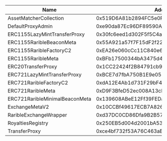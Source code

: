  Name | Address | Url 
 --- | --- | ---
 AssetMatcherCollection | 0x519D6A81b2894FC5e0F2a8B900F6f5CdE1132dBB | https://rari.calderaexplorer.xyz/address/0x519D6A81b2894FC5e0F2a8B900F6f5CdE1132dBB 
 DefaultProxyAdmin | 0xe90da87Ec96DF89590A5CD00c0183E69a36330a9 | https://rari.calderaexplorer.xyz/address/0xe90da87Ec96DF89590A5CD00c0183E69a36330a9 
 ERC1155LazyMintTransferProxy | 0x30fc6eed1d302F5f5C4a8aa58047d1a730b3Cc91 | https://rari.calderaexplorer.xyz/address/0x30fc6eed1d302F5f5C4a8aa58047d1a730b3Cc91 
 ERC1155RaribleBeaconMeta | 0x55A921a57f7F15dF2f229Ab9889506Ca89310800 | https://rari.calderaexplorer.xyz/address/0x55A921a57f7F15dF2f229Ab9889506Ca89310800 
 ERC1155RaribleFactoryC2 | 0xEA26e060cCc11C840e6107cfca0B41c45Ce6a5a2 | https://rari.calderaexplorer.xyz/address/0xEA26e060cCc11C840e6107cfca0B41c45Ce6a5a2 
 ERC1155RaribleMeta | 0xBFb17500344bA3475d46091F5c8f1e33B31ed909 | https://rari.calderaexplorer.xyz/address/0xBFb17500344bA3475d46091F5c8f1e33B31ed909 
 ERC20TransferProxy | 0x1CC22424f2B84791cb99c141A68CD2a44Cf35398 | https://rari.calderaexplorer.xyz/address/0x1CC22424f2B84791cb99c141A68CD2a44Cf35398 
 ERC721LazyMintTransferProxy | 0xBCE7d7fbA750B1E9e0511C67b1F38C07EbfEFE63 | https://rari.calderaexplorer.xyz/address/0xBCE7d7fbA750B1E9e0511C67b1F38C07EbfEFE63 
 ERC721RaribleFactoryC2 | 0xdA12E4Ab1d731F29bF4Bff8f971579D95f8DDD07 | https://rari.calderaexplorer.xyz/address/0xdA12E4Ab1d731F29bF4Bff8f971579D95f8DDD07 
 ERC721RaribleMeta | 0xD9F3BfeD52ec008A13cF08C7382a917Eb364Cc32 | https://rari.calderaexplorer.xyz/address/0xD9F3BfeD52ec008A13cF08C7382a917Eb364Cc32 
 ERC721RaribleMinimalBeaconMeta | 0x139608ABeE12Ff39FEDae39C493B571A25995E10 | https://rari.calderaexplorer.xyz/address/0x139608ABeE12Ff39FEDae39C493B571A25995E10 
 ExchangeMetaV2 | 0x10CCBf49617ECB7A8262065853D6C93Ad42C3C2C | https://rari.calderaexplorer.xyz/address/0x10CCBf49617ECB7A8262065853D6C93Ad42C3C2C 
 RaribleExchangeWrapper | 0xd37DC0CD86Dfa9B2B57CD7DFA8B6AA0092a9517d | https://rari.calderaexplorer.xyz/address/0xd37DC0CD86Dfa9B2B57CD7DFA8B6AA0092a9517d 
 RoyaltiesRegistry | 0x250EB5d004d2001bA53f72b0034AA66330f7f220 | https://rari.calderaexplorer.xyz/address/0x250EB5d004d2001bA53f72b0034AA66330f7f220 
 TransferProxy | 0xce4bf732f53A76C463aE8822be858017b02779c8 | https://rari.calderaexplorer.xyz/address/0xce4bf732f53A76C463aE8822be858017b02779c8 
